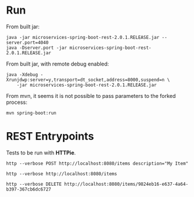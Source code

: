 # Run

From built jar:

	java -jar microservices-spring-boot-rest-2.0.1.RELEASE.jar --server.port=4040
	java -Dserver.port -jar microservices-spring-boot-rest-2.0.1.RELEASE.jar
	
From built jar, with remote debug enabled:

    java -Xdebug -Xrunjdwp:server=y,transport=dt_socket,address=8000,suspend=n \
        -jar microservices-spring-boot-rest-2.0.1.RELEASE.jar	
	
From mvn, it seems it is not possible to pass parameters to the forked process:

    mvn spring-boot:run

	

# REST Entrypoints

Tests to be run with __HTTPie__.

    http --verbose POST http://localhost:8080/items description="My Item"

    http --verbose http://localhost:8080/items
    
    http --verbose DELETE http://localhost:8080/items/9824eb16-e637-4a64-b397-367cb6dc6727
